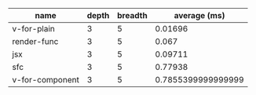 | name            | depth | breadth | average (ms)       |
| --------------- | ----- | ------- | ------------------ |
| v-for-plain     | 3     | 5       | 0.01696            |
| render-func     | 3     | 5       | 0.067              |
| jsx             | 3     | 5       | 0.09711            |
| sfc             | 3     | 5       | 0.77938            |
| v-for-component | 3     | 5       | 0.7855399999999999 |